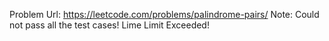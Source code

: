 Problem Url: https://leetcode.com/problems/palindrome-pairs/
Note: Could not pass all the test cases! Lime Limit Exceeded!
